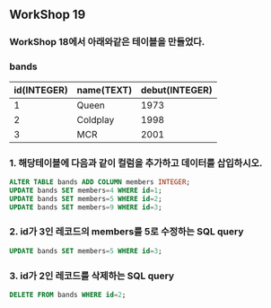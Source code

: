 ## WorkShop 19

### WorkShop 18에서 아래와같은 테이블을 만들었다.

### bands


| id(INTEGER) | name(TEXT) | debut(INTEGER) |
| ----------- | ---------- | -------------- |
| 1           | Queen      | 1973           |
| 2           | Coldplay   | 1998           |
| 3           | MCR        | 2001           |

 ### 1. 해당테이블에 다음과 같이 컬럼을 추가하고 데이터를 삽입하시오.

```SQL
ALTER TABLE bands ADD COLUMN members INTEGER;
UPDATE bands SET members=4 WHERE id=1;
UPDATE bands SET members=5 WHERE id=2;
UPDATE bands SET members=9 WHERE id=3;
```

### 2. id가 3인 레코드의 members를 5로 수정하는 SQL query

```SQL
UPDATE bands SET members=5 WHERE id=3;
```

### 3. id가 2인 레코드를 삭제하는 SQL query

```SQL
DELETE FROM bands WHERE id=2;
```
